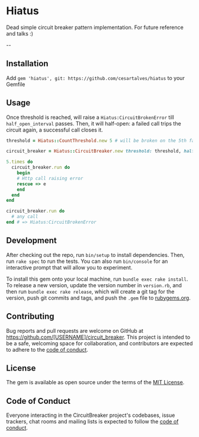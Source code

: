 # Hiatus

Dead simple circuit breaker pattern implementation. For future reference and talks :)

--

## Installation

Add `gem 'hiatus', git: https://github.com/cesartalves/hiatus` to your Gemfile

## Usage

Once threshold is reached, will raise a `Hiatus:CircuitBrokenError` till `half_open_interval` passes. Then, it will half-open: a failed call trips the circuit again, a successful call closes it.

```ruby
threshold = Hiatus::CountThreshold.new 5 # will be broken on the 5th failed attempt

circuit_breaker = Hiatus::CircuitBreaker.new threshold: threshold, half_open_interval: 60 # after 60 seconds, circuit is apt to make calls again

5.times do
  circuit_breaker.run do
    begin
    # Http call raising error
    rescue => e
    end
  end
end

circuit_breaker.run do
  # any call
end # => Hiatus:CircuitBrokenError

```


## Development

After checking out the repo, run `bin/setup` to install dependencies. Then, run `rake spec` to run the tests. You can also run `bin/console` for an interactive prompt that will allow you to experiment.

To install this gem onto your local machine, run `bundle exec rake install`. To release a new version, update the version number in `version.rb`, and then run `bundle exec rake release`, which will create a git tag for the version, push git commits and tags, and push the `.gem` file to [rubygems.org](https://rubygems.org).

## Contributing

Bug reports and pull requests are welcome on GitHub at https://github.com/[USERNAME]/circuit_breaker. This project is intended to be a safe, welcoming space for collaboration, and contributors are expected to adhere to the [code of conduct](https://github.com/[USERNAME]/circuit_breaker/blob/master/CODE_OF_CONDUCT.md).


## License

The gem is available as open source under the terms of the [MIT License](https://opensource.org/licenses/MIT).

## Code of Conduct

Everyone interacting in the CircuitBreaker project's codebases, issue trackers, chat rooms and mailing lists is expected to follow the [code of conduct](https://github.com/[USERNAME]/circuit_breaker/blob/master/CODE_OF_CONDUCT.md).
